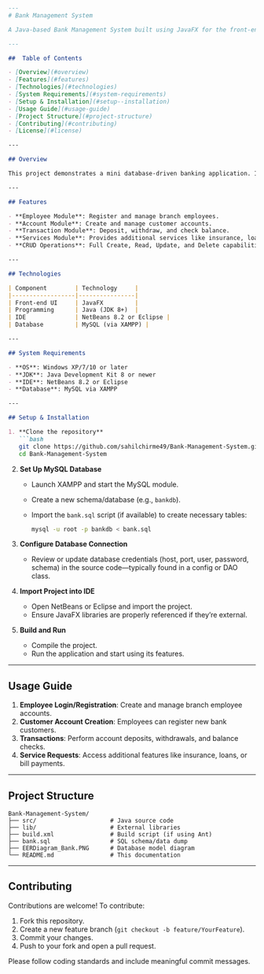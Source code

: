 

````markdown
---
# Bank Management System

A Java-based Bank Management System built using JavaFX for the front-end and MySQL for the database.

---

##  Table of Contents

- [Overview](#overview)  
- [Features](#features)  
- [Technologies](#technologies)  
- [System Requirements](#system-requirements)  
- [Setup & Installation](#setup--installation)  
- [Usage Guide](#usage-guide)  
- [Project Structure](#project-structure)  
- [Contributing](#contributing)  
- [License](#license)

---

## Overview

This project demonstrates a mini database-driven banking application. It allows branch employees to register, manage customer accounts, and enables customers to perform transactions and access various banking services.

---

## Features

- **Employee Module**: Register and manage branch employees.  
- **Account Module**: Create and manage customer accounts.  
- **Transaction Module**: Deposit, withdraw, and check balance.  
- **Services Module**: Provides additional services like insurance, loans, bill payments.  
- **CRUD Operations**: Full Create, Read, Update, and Delete capabilities backed by MySQL.

---

## Technologies

| Component        | Technology     |
|------------------|----------------|
| Front-end UI     | JavaFX         |
| Programming      | Java (JDK 8+)  |
| IDE              | NetBeans 8.2 or Eclipse |
| Database         | MySQL (via XAMPP) |

---

## System Requirements

- **OS**: Windows XP/7/10 or later  
- **JDK**: Java Development Kit 8 or newer  
- **IDE**: NetBeans 8.2 or Eclipse  
- **Database**: MySQL via XAMPP

---

## Setup & Installation

1. **Clone the repository**  
   ```bash
   git clone https://github.com/sahilchirme49/Bank-Management-System.git
   cd Bank-Management-System
````

2. **Set Up MySQL Database**

   * Launch XAMPP and start the MySQL module.
   * Create a new schema/database (e.g., `bankdb`).
   * Import the `bank.sql` script (if available) to create necessary tables:

     ```bash
     mysql -u root -p bankdb < bank.sql
     ```

3. **Configure Database Connection**

   * Review or update database credentials (host, port, user, password, schema) in the source code—typically found in a config or DAO class.

4. **Import Project into IDE**

   * Open NetBeans or Eclipse and import the project.
   * Ensure JavaFX libraries are properly referenced if they’re external.

5. **Build and Run**

   * Compile the project.
   * Run the application and start using its features.

---

## Usage Guide

1. **Employee Login/Registration**: Create and manage branch employee accounts.
2. **Customer Account Creation**: Employees can register new bank customers.
3. **Transactions**: Perform account deposits, withdrawals, and balance checks.
4. **Service Requests**: Access additional features like insurance, loans, or bill payments.

---

## Project Structure

```
Bank-Management-System/
├── src/                     # Java source code
├── lib/                     # External libraries
├── build.xml                # Build script (if using Ant)
├── bank.sql                 # SQL schema/data dump
├── EERDiagram_Bank.PNG      # Database model diagram
└── README.md                # This documentation
```

---

## Contributing
Contributions are welcome! To contribute:

1. Fork this repository.
2. Create a new feature branch (`git checkout -b feature/YourFeature`).
3. Commit your changes.
4. Push to your fork and open a pull request.

Please follow coding standards and include meaningful commit messages.
